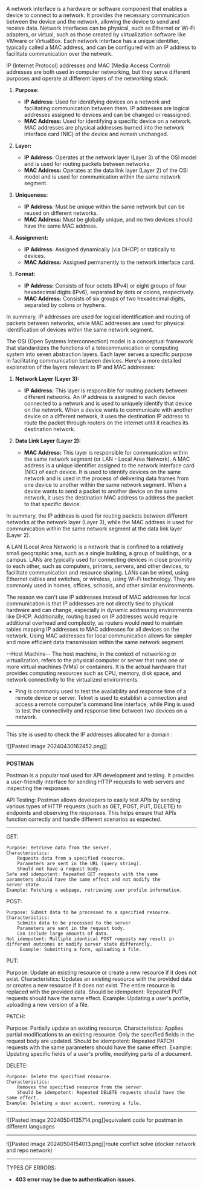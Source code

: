 A network interface is a hardware or software component that enables a device to connect to a network. It provides the necessary communication between the device and the network, allowing the device to send and receive data. Network interfaces can be physical, such as Ethernet or Wi-Fi adapters, or virtual, such as those created by virtualization software like VMware or VirtualBox. Each network interface has a unique identifier, typically called a MAC address, and can be configured with an IP address to facilitate communication over the network.


IP (Internet Protocol) addresses and MAC (Media Access Control) addresses are both used in computer networking, but they serve different purposes and operate at different layers of the networking stack.

1. **Purpose:**
    
    - **IP Address:** Used for identifying devices on a network and facilitating communication between them. IP addresses are logical addresses assigned to devices and can be changed or reassigned.
    - **MAC Address:** Used for identifying a specific device on a network. MAC addresses are physical addresses burned into the network interface card (NIC) of the device and remain unchanged.
2. **Layer:**
    
    - **IP Address:** Operates at the network layer (Layer 3) of the OSI model and is used for routing packets between networks.
    - **MAC Address:** Operates at the data link layer (Layer 2) of the OSI model and is used for communication within the same network segment.
3. **Uniqueness:**
    
    - **IP Address:** Must be unique within the same network but can be reused on different networks.
    - **MAC Address:** Must be globally unique, and no two devices should have the same MAC address.
4. **Assignment:**
    
    - **IP Address:** Assigned dynamically (via DHCP) or statically to devices.
    - **MAC Address:** Assigned permanently to the network interface card.
5. **Format:**
    
    - **IP Address:** Consists of four octets (IPv4) or eight groups of four hexadecimal digits (IPv6), separated by dots or colons, respectively.
    - **MAC Address:** Consists of six groups of two hexadecimal digits, separated by colons or hyphens.

In summary, IP addresses are used for logical identification and routing of packets between networks, while MAC addresses are used for physical identification of devices within the same network segment.


The OSI (Open Systems Interconnection) model is a conceptual framework that standardizes the functions of a telecommunication or computing system into seven abstraction layers. Each layer serves a specific purpose in facilitating communication between devices. Here's a more detailed explanation of the layers relevant to IP and MAC addresses:

1. **Network Layer (Layer 3):**
    
    - **IP Address:** This layer is responsible for routing packets between different networks. An IP address is assigned to each device connected to a network and is used to uniquely identify that device on the network. When a device wants to communicate with another device on a different network, it uses the destination IP address to route the packet through routers on the internet until it reaches its destination network.
2. **Data Link Layer (Layer 2):**
    
    - **MAC Address:** This layer is responsible for communication within the same network segment (or LAN - Local Area Network). A MAC address is a unique identifier assigned to the network interface card (NIC) of each device. It is used to identify devices on the same network and is used in the process of delivering data frames from one device to another within the same network segment. When a device wants to send a packet to another device on the same network, it uses the destination MAC address to address the packet to that specific device.

In summary, the IP address is used for routing packets between different networks at the network layer (Layer 3), while the MAC address is used for communication within the same network segment at the data link layer (Layer 2).


A LAN (Local Area Network) is a network that is confined to a relatively small geographic area, such as a single building, a group of buildings, or a campus. LANs are typically used for connecting devices in close proximity to each other, such as computers, printers, servers, and other devices, to facilitate communication and resource sharing. LANs can be wired, using Ethernet cables and switches, or wireless, using Wi-Fi technology. They are commonly used in homes, offices, schools, and other similar environments.

The reason we can't use IP addresses instead of MAC addresses for local communication is that IP addresses are not directly tied to physical hardware and can change, especially in dynamic addressing environments like DHCP. Additionally, routing based on IP addresses would require additional overhead and complexity, as routers would need to maintain tables mapping IP addresses to MAC addresses for all devices on the network. Using MAC addresses for local communication allows for simpler and more efficient data transmission within the same network segment.


--Host Machine--
The host machine, in the context of networking or virtualization, refers to the physical computer or server that runs one or more virtual machines (VMs) or containers. It is the actual hardware that provides computing resources such as CPU, memory, disk space, and network connectivity to the virtualized environments.

- Ping is commonly used to test the availability and response time of a remote device or server. Telnet is used to establish a connection and access a remote computer's command line interface, while Ping is used to test the connectivity and response time between two devices on a network.

-----------------------------------

This site is used to check the IP addresses allocated for a domain :

![[Pasted image 20240430162452.png]]

-------------------------------------

**POSTMAN**

Postman is a popular tool used for API development and testing. It provides a user-friendly interface for sending HTTP requests to web servers and inspecting the responses.

API Testing: Postman allows developers to easily test APIs by sending various types of HTTP requests (such as GET, POST, PUT, DELETE) to endpoints and observing the responses. This helps ensure that APIs function correctly and handle different scenarios as expected.

---------------------------------------------------

GET:

    Purpose: Retrieve data from the server.
    Characteristics:
        Requests data from a specified resource.
        Parameters are sent in the URL (query string).
        Should not have a request body.
    Safe and idempotent: Repeated GET requests with the same                    parameters should have the same effect and not modify the              server state.
    Example: Fetching a webpage, retrieving user profile information.


POST:

    Purpose: Submit data to be processed to a specified resource.
    Characteristics:
        Submits data to be processed to the server.
        Parameters are sent in the request body.
        Can include large amounts of data.
    Not idempotent: Multiple identical POST requests may result in              different outcomes or modify server state differently.
         Example: Submitting a form, uploading a file.

PUT:

Purpose: Update an existing resource or create a new resource if it does not exist.
    Characteristics:
        Updates an existing resource with the provided data or creates a new resource if it does not exist.
        The entire resource is replaced with the provided data.
        Should be idempotent: Repeated PUT requests should have the same effect.
    Example: Updating a user's profile, uploading a new version of a file.

PATCH:

Purpose: Partially update an existing resource.
    Characteristics:
        Applies partial modifications to an existing resource.
        Only the specified fields in the request body are updated.
        Should be idempotent: Repeated PATCH requests with the same parameters should have the same effect.
    Example: Updating specific fields of a user's profile, modifying parts of a document.

DELETE:

    Purpose: Delete the specified resource.
    Characteristics:
        Removes the specified resource from the server.
        Should be idempotent: Repeated DELETE requests should have the same effect.
    Example: Deleting a user account, removing a file.

------------------------
![[Pasted image 20240504135714.png]]equivalent code for postman in different languages

-------------------------
![[Pasted image 20240504154013.png]]route conflict solve (docker network and repo network)

------------------------------------------------------

TYPES OF ERRORS:

- **403 error may be due to authentication issues.**
